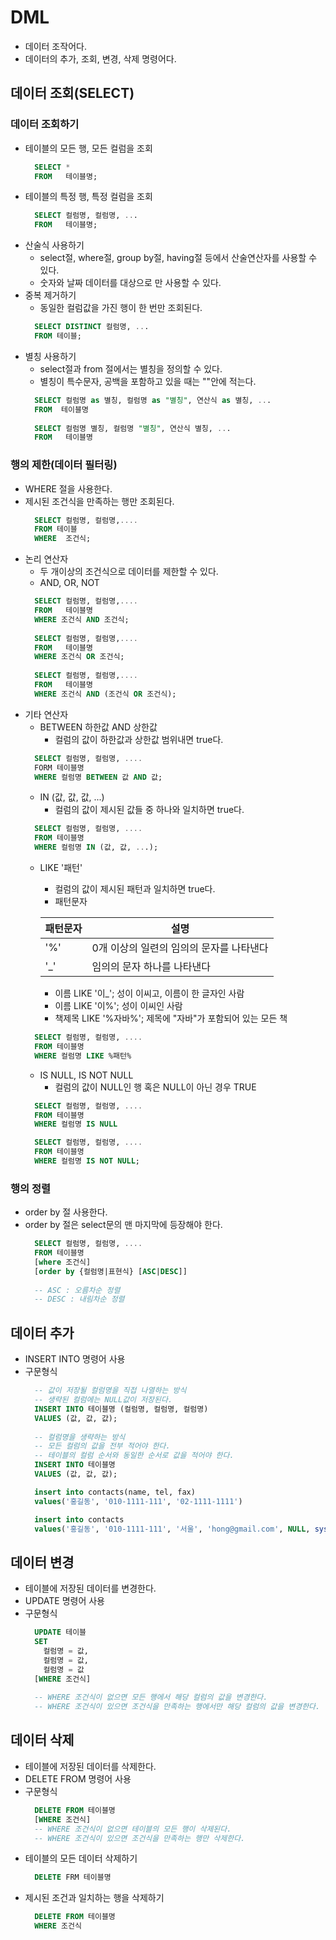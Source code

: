 # DML
- 데이터 조작어다.
- 데이터의 추가, 조회, 변경, 삭제 명령어다.

## 데이터 조회(SELECT)
### 데이터 조회하기
- 테이블의 모든 행, 모든 컬럼을 조회
  ```sql
    SELECT *
    FROM   테이블명;
  ```
- 테이블의 특정 행, 특정 컬럼을 조회
  ```sql
    SELECT 컬럼명, 컬럼명, ...
    FROM   테이블명;
  ```
- 산술식 사용하기
  + select절, where절, group by절, having절 등에서 산술연산자를 사용할 수 있다.
  + 숫자와 날짜 데이터를 대상으로 만 사용할 수 있다.
- 중복 제거하기
  + 동일한 컬럼값을 가진 행이 한 번만 조회된다.
  ```sql
    SELECT DISTINCT 컬럼명, ...
    FROM 테이블;
  ```
- 별칭 사용하기
  + select절과 from 절에서는 별칭을 정의할 수 있다.
  + 별칭이 특수문자, 공백을 포함하고 있을 때는 ""안에 적는다.
  ```sql
    SELECT 컬럼명 as 별칭, 컬럼명 as "별칭", 연산식 as 별칭, ...
    FROM  테이블명
 
    SELECT 컬럼명 별칭, 컬럼명 "별칭", 연산식 별칭, ...
    FROM   테이블명
  ```
### 행의 제한(데이터 필터링)
- WHERE 절을 사용한다.
- 제시된 조건식을 만족하는 행만 조회된다.
  ```sql
    SELECT 컬럼명, 컬럼명,....
    FROM 테이블
    WHERE  조건식;
  ```
- 논리 연산자
  + 두 개이상의 조건식으로 데이터를 제한할 수 있다.
  + AND, OR, NOT
  ```sql
    SELECT 컬럼명, 컬럼명,....
    FROM   테이블명
    WHERE 조건식 AND 조건식;
    
    SELECT 컬럼명, 컬럼명,....
    FROM   테이블명
    WHERE 조건식 OR 조건식;
    
    SELECT 컬럼명, 컬럼명,....
    FROM   테이블명
    WHERE 조건식 AND (조건식 OR 조건식);
  ```
- 기타 연산자
  + BETWEEN 하한값 AND 상한값
    * 컬럼의 값이 하한값과 상한값 범위내면 true다.
  ```sql
    SELECT 컬럼명, 컬럼명, ....
    FORM 테이블명
    WHERE 컬럼명 BETWEEN 값 AND 값;
  ```
  + IN (값, 값, 값, ...)
    * 컬럼의 값이 제시된 값들 중 하나와 일치하면 true다.
  ```sql
    SELECT 컬럼명, 컬럼명, ....
    FROM 테이블명
    WHERE 컬럼명 IN (값, 값, ...);
  ```
  + LIKE '패턴'
    * 컬럼의 값이 제시된 패턴과 일치하면 true다.
    * 패턴문자  

    | 패턴문자 | 설명 |
    | --- | --- | 
    | '%' | 0개 이상의 일련의 임의의 문자를 나타낸다 | 
    | '_' | 임의의 문자 하나를 나타낸다 |

    * 이름 LIKE '이_'; 성이 이씨고, 이름이 한 글자인 사람
    * 이름 LIKE '이%'; 성이 이씨인 사람
    * 책제목 LIKE '%자바%'; 제목에 "자바"가 포함되어 있는 모든 책
  ```sql
    SELECT 컬럼명, 컬럼명, ....
    FROM 테이블명
    WHERE 컬럼명 LIKE %패턴%
  ```
  + IS NULL, IS NOT NULL
    * 컬럼의 값이 NULL인 행 혹은 NULL이 아닌 경우 TRUE
  ```sql
    SELECT 컬럼명, 컬럼명, ....
    FROM 테이블명
    WHERE 컬럼명 IS NULL

    SELECT 컬럼명, 컬럼명, ....
    FROM 테이블명
    WHERE 컬럼명 IS NOT NULL;
  ```
### 행의 정렬
- order by 절 사용한다.
- order by 절은 select문의 맨 마지막에 등장해야 한다.
  ```sql
    SELECT 컬럼명, 컬럼명, ....
    FROM 테이블명
    [where 조건식]
    [order by {컬럼명|표현식} [ASC|DESC]]
    
    -- ASC : 오름차순 정렬
    -- DESC : 내림차순 정렬
  ```
  
## 데이터 추가	
- INSERT INTO 명령어 사용
- 구문형식
  ```sql
    -- 값이 저장될 컬럼명을 직접 나열하는 방식
    -- 생략된 컬럼에는 NULL값이 저장된다.
    INSERT INTO 테이블명 (컬럼명, 컬럼명, 컬럼명)
    VALUES (값, 값, 값);
    
    -- 컬럼명을 생략하는 방식
    -- 모든 컬럼의 값을 전부 적어야 한다.
    -- 테이블의 컬럼 순서와 동일한 순서로 값을 적어야 한다.
    INSERT INTO 테이블명
    VALUES (값, 값, 값);
  ```
  ```sql
    insert into contacts(name, tel, fax)
    values('홍길동', '010-1111-111', '02-1111-1111')
  ```
  ```sql
    insert into contacts
    values('홍길동', '010-1111-111', '서울', 'hong@gmail.com', NULL, sysdate)
  ```
  
## 데이터 변경
- 테이블에 저장된 데이터를 변경한다.
- UPDATE 명령어 사용
- 구문형식
  ```sql
    UPDATE 테이블
    SET
      컬럼명 = 값,
      컬럼명 = 값,
      컬럼명 = 값
    [WHERE 조건식]
      
    -- WHERE 조건식이 없으면 모든 행에서 해당 컬럼의 값을 변경한다.
    -- WHERE 조건식이 있으면 조건식을 만족하는 행에서만 해당 컬럼의 값을 변경한다.
  ```
## 데이터 삭제
- 테이블에 저장된 데이터를 삭제한다.
- DELETE FROM 명령어 사용
- 구문형식
  ```sql
    DELETE FROM 테이블명
    [WHERE 조건식]
    -- WHERE 조건식이 없으면 테이블의 모든 행이 삭제된다.
    -- WHERE 조건식이 있으면 조건식을 만족하는 행만 삭제한다.
  ```
 - 테이블의 모든 데이터 삭제하기
   ```sql
     DELETE FRM 테이블명
   ```
 - 제시된 조건과 일치하는 행을 삭제하기
   ```sql
     DELETE FROM 테이블명
     WHERE 조건식
   ```
  



